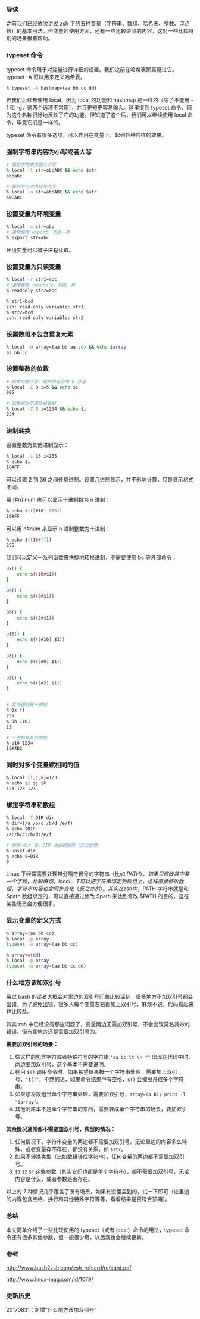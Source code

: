 ### 导读

之前我们已经依次讲过 zsh 下的五种变量（字符串、数组、哈希表、整数、浮点数）的基本用法。但变量的使用方面，还有一些比较进阶的内容，这对一些比较特别的场景很有帮助。

### typeset 命令

typeset 命令用于对变量进行详细的设置。我们之前在哈希表那篇见过它。typeset -A 可以用来定义哈希表。

```sh
% typeset -A hashmap=(aa bb cc dd)
```

但我们后续都使用 local，因为 local 的功能和 hashmap 是一样的（除了不能用 -f 和 -g，这两个选项不常用），并且更短更容易输入。这里提到 typeset 命令，因为这个名称很好地反映了它的功能。但知道了这个后，我们可以继续使用 local 命令，毕竟它们是一样的。

typeset 命令有很多选项，可以作用在变量上，起到各种各样的效果。

### 强制字符串内容为小写或者大写

```sh
# 强制字符串内容为小写
% local -l str=abcABC && echo $str
abcabc

# 强制字符串内容为大写
% local -u str=abcABC && echo $str
ABCABC
```

### 设置变量为环境变量

```sh
% local -x str=abc
# 通常使用 export，功能一样
% export str=abc
```

环境变量可以被子进程读取。

### 设置变量为只读变量

```sh
% local -r str1=abc
# 通常使用 readonly，功能一样
% readonly str2=abc

% str1=bcd
zsh: read-only variable: str1
% str2=bcd
zsh: read-only variable: str2
```

### 设置数组不包含重复元素

```sh
% local -U array=(aa bb aa cc) && echo $array
aa bb cc
```

### 设置整数的位数

```sh
# 如果位数不够，输出内容会用 0 补全
% local -Z 3 i=5 && echo $i
005

# 如果超出范围会被截断
% local -Z 3 i=1234 && echo $i
234
```

### 进制转换

设置整数为其他进制显示：

```sh
% local -i 16 i=255
% echo $i
16#FF
```

可以设置 2 到 36 之间任意进制。设置几进制显示，并不影响计算，只是显示格式不同。

用 [#n] num 也可以显示十进制数为 n 进制：

```sh
% echo $(([#16] 255))
16#FF
```

可以用 n#num 来显示 n 进制整数为十进制：

```sh
% echo $((16#ff))
255
```

我们可以定义一系列函数来快捷地转换进制，不需要使用 bc 等外部命令：

```sh
0x() {
    echo $((16#$1))
}

0o() {
    echo $((8#$1))
}

0b() {
    echo $((2#$1))
}

p16() {
    echo $(([#16] $1))
}

p8() {
    echo $(([#8] $1))
}

p2() {
    echo $(([#2] $1))
}


# 其他进制转十进制
% 0x ff
255
% 0b 1101
13

# 十进制转其他进制
% p16 1234
16#4D2
```

### 同时对多个变量赋相同的值

```sh
% local {i,j,k}=123
% echo $i $j $k
123 123 123
```

### 绑定字符串和数组

```sh
% local -T DIR dir
% dir=(/a /b/c /b/d /e/f)
% echo $DIR
/a:/b/c:/b/d:/e/f

# 删除 dir 后，DIR 也会被删除（反之亦然）
% unset dir
% echo $+DIR
0
```

Linux 下经常需要处理带分隔符冒号的字符串（比如 $PATH）。如果只修改其中某一个字段，比较麻烦。local -T 可以把字符串绑定到数组上，这样直接修改数组，字符串内容也会同步变化（反之亦然）。其实在 zsh 中，$PATH 字符串就是和 $path 数组绑定的，可以直接通过修改 $path 来达到修改 $PATH 的目的，这在某些场景会方便很多。

### 显示变量的定义方式

```sh
% array=(aa bb cc)
% local -p array
typeset -a array=(aa bb cc)

% array+=(dd)
% local -p array
typeset -a array=(aa bb cc dd)
```

### 什么地方该加双引号

用过 bash 的读者大概会对里边的双引号印象比较深刻，很多地方不加双引号都会出错，为了避免出错，很多人每个变量左右都加上双引号，麻烦不说，代码看起来也比较乱。

其实 zsh 中已经没有那些问题了，变量两边无需加双引号，不会出现莫名其妙的错误。但有些地方还是需要加双引号的。

**需要加双引号的场景：**

1. 像这样的包含字符或者特殊符号的字符串 `"aa bb \t \n *"` 出现在代码中时，两边要加双引号，这个基本不需要说明。
2. 在用 `$()` 调用命令时，如果希望结果按一个字符串处理，需要加上双引号，`"$()"`，不然的话，如果命令结果中有空格，`$()` 会被展开成多个字符串。
3. 如果想将数组当单个字符串处理，需要加双引号，`array=(a b); print -l "$array"`。
4. 其他的原本不是单个字符串的东西，需要转成单个字符串的场景，要加双引号。

**其余情况通常都不需要加双引号，典型的情况：**

1. 任何情况下，字符串变量的两边都不需要加双引号，无论里边的内容多么特殊，或者变量存不存在，都没有关系，如 `$str`。
2. 如果不转换类型（比如数组转成字符串），任何变量的两边都不需要加双引号。
3. `$1` `$2` `$*` 这些参数（其实它们也都是单个字符串），都不需要加双引号，无论内容是什么，或者参数是否存在。

以上的 7 种情况几乎覆盖了所有场景，如果有没覆盖到的，试一下即可（让里边的内容包含空格、换行和其他特殊字符等等，看看结果是否符合预期）。

### 总结

本文简单介绍了一些比较使用的 typeset（或者 local）命令的用法，typeset 命令还有很多其他参数，但一般很少用，以后我也会继续更新。

### 参考

http://www.bash2zsh.com/zsh_refcard/refcard.pdf 

http://www.linux-mag.com/id/1079/


### 更新历史

20170831：新增“什么地方该加双引号”
